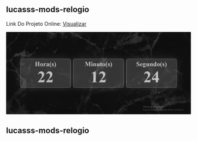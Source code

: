 ## lucasss-mods-relogio

Link Do Projeto Online: [Visualizar](https://www.lucasss-mods-relogio.tk)

![lucasss-mods-relogio](https://github.com/LucasssMODS/lucasss-mods-relogio/blob/master/lucasss-mods-relogio.png)
## lucasss-mods-relogio
